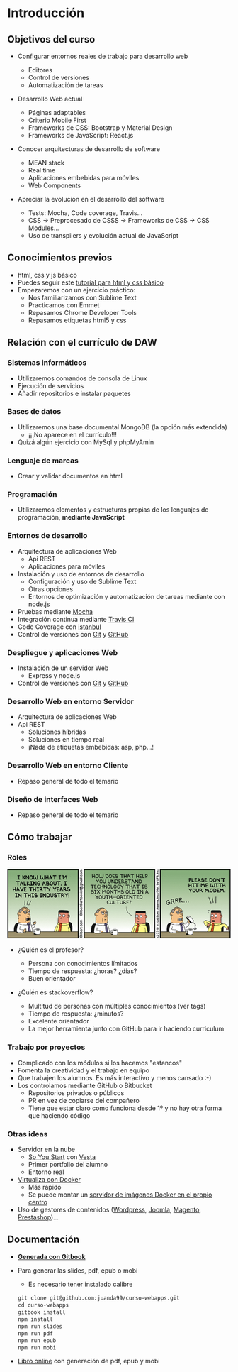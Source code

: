 # Introducción



## Objetivos del curso


- Configurar entornos reales de trabajo para desarrollo web
    - Editores
    - Control de versiones
    - Automatización de tareas

- Desarrollo Web actual
    - Páginas adaptables
    - Criterio Mobile First
    - Frameworks de CSS: Bootstrap y Material Design
    - Frameworks de JavaScript: React.js


- Conocer arquitecturas de desarrollo de software
    - MEAN stack
    - Real time
    - Aplicaciones embebidas para móviles
    - Web Components 

- Apreciar la evolución en el desarrollo del software
    - Tests: Mocha, Code coverage, Travis...
    - CSS -> Preprocesado de CSSS -> Frameworks de CSS -> CSS Modules...
    - Uso de transpilers y evolución actual de JavaScript



## Conocimientos previos


- html, css y js básico
- Puedes seguir este [tutorial para html y css básico](http://www.media.formandome.es/inaem/html/export/html-reveal-slides.html)
- Empezaremos con un ejercicio práctico:
  - Nos familiarizamos con Sublime Text
  - Practicamos con Emmet
  - Repasamos Chrome Developer Tools
  - Repasamos etiquetas html5 y css



## Relación con el currículo de DAW


### Sistemas informáticos
- Utilizaremos comandos de consola de Linux
- Ejecución de servicios
- Añadir repositorios e instalar paquetes


### Bases de datos
- Utilizaremos una base documental MongoDB (la opción más extendida)
    - ¡¡¡No aparece en el currículo!!!
- Quizá algún ejercicio con MySql y phpMyAmin


### Lenguaje de marcas
- Crear y validar documentos en html


### Programación
- Utilizaremos elementos y estructuras propias de los lenguajes de programación, **mediante JavaScript**


### Entornos de desarrollo
- Arquitectura de aplicaciones Web
    - Api REST
    - Aplicaciones para móviles
- Instalación y uso de entornos de desarrollo
    - Configuración y uso de Sublime Text
    - Otras opciones
    - Entornos de optimización y automatización de tareas mediante con node.js
- Pruebas mediante [Mocha](https://mochajs.org/)
- Integración continua mediante [Travis CI](https://travis-ci.org/)
- Code Coverage con [istanbul](https://github.com/gotwarlost/istanbul)
- Control de versiones con [Git](https://git-scm.com/) y [GitHub](https://github.com/)


### Despliegue y aplicaciones Web
- Instalación de un servidor Web 
    - Express y node.js
- Control de versiones con [Git](https://git-scm.com/) y [GitHub](https://github.com/)


### Desarrollo Web en entorno Servidor
- Arquitectura de aplicaciones Web
- Api REST
    - Soluciones híbridas
    - Soluciones en tiempo real
    - ¡Nada de etiquetas embebidas: asp, php...!


### Desarrollo Web en entorno Cliente
- Repaso general de todo el temario


### Diseño de interfaces Web
- Repaso general de todo el temario



## Cómo trabajar


### Roles
![](chiste.gif)


- ¿Quién es el profesor?
  - Persona con conocimientos límitados 
  - Tiempo de respuesta: ¿horas? ¿días?
  - Buen orientador


- ¿Quién es stackoverflow?
  - Multitud de personas con múltiples conocimientos (ver tags)
  - Tiempo de respuesta: ¿minutos?
  - Excelente orientador
  - La mejor herramienta junto con GitHub para ir haciendo curriculum


### Trabajo por proyectos
- Complicado con los módulos si los hacemos "estancos"
- Fomenta la creatividad y el trabajo en equipo
- Que trabajen los alumnos. Es más interactivo y menos cansado :-)
- Los controlamos mediante GitHub o Bitbucket
  - Repositorios privados o públicos
  - PR en vez de copiarse del compañero
  - Tiene que estar claro como funciona desde 1º y no hay otra forma que haciendo código


### Otras ideas
- Servidor en la nube
  - [So You Start](http://www.soyoustart.com/es/) con [Vesta](https://vestacp.com/)
  - Primer portfolio del alumno
  - Entorno real
- [Virtualiza con Docker](https://www.docker.com/)
  - Más rápido
  - Se puede montar un [servidor de imágenes Docker en el propio centro](http://www.formandome.es/linux/docker/) 
- Uso de gestores de contenidos ([Wordpress](https://wordpress.com/), [Joomla](https://www.joomla.org/), [Magento](https://magento.com/), [Prestashop](https://www.prestashop.com/es/))...



## Documentación
- **[Generada con Gitbook](https://www.gitbook.com)**
- Para generar las slides, pdf, epub o mobi
  - Es necesario tener instalado calibre

  ```
  git clone git@github.com:juanda99/curso-webapps.git
  cd curso-webapps
  gitbook install
  npm install
  npm run slides
  npm run pdf
  npm run epub
  npm run mobi
  ```

- [Libro online](https://www.gitbook.com/book/juanda/webapps/details) con generación de pdf, epub y mobi